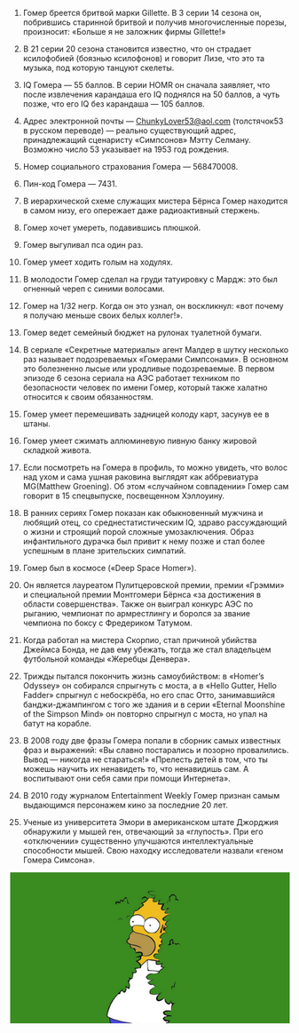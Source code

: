 1. Гомер бреется бритвой марки Gillette. В 3 серии 14 сезона он, побрившись старинной бритвой и получив многочисленные порезы, произносит: «Больше я не заложник фирмы Gillette!»

2. В 21 серии 20 сезона становится известно, что он страдает ксилофобией (боязнью ксилофонов) и говорит Лизе, что это та музыка, под которую танцуют скелеты.

3. IQ Гомера — 55 баллов. В серии HOMR он сначала заявляет, что после извлечения карандаша его IQ поднялся на 50 баллов, а чуть позже, что его IQ без карандаша — 105 баллов.

4. Адрес электронной почты — ChunkyLover53@aol.com (толстячок53 в русском переводе) — реально существующий адрес, принадлежащий сценаристу «Симпсонов» Мэтту Селману. Возможно число 53 указывает на 1953 год рождения.

5. Номер социального страхования Гомера — 568470008.

6. Пин-код Гомера — 7431.

7. В иерархической схеме служащих мистера Бёрнса Гомер находится в самом низу, его опережает даже радиоактивный стержень.

8. Гомер хочет умереть, подавившись плюшкой.

9. Гомер выгуливал пса один раз.

10. Гомер умеет ходить голым на ходулях.

11. В молодости Гомер сделал на груди татуировку с Мардж: это был огненный череп с синими волосами.

12. Гомер на 1/32 негр. Когда он это узнал, он воскликнул: «вот почему я получаю меньше своих белых коллег!».

13. Гомер ведет семейный бюджет на рулонах туалетной бумаги.

14. В сериале «Секретные материалы» агент Малдер в шутку несколько раз называет подозреваемых «Гомерами Симпсонами». В основном это болезненно лысые или уродливые подозреваемые. В первом эпизоде 6 сезона сериала на АЭС работает техником по безопасности человек по имени Гомер, который также халатно относится к своим обязанностям.

15. Гомер умеет перемешивать задницей колоду карт, засунув ее в штаны.

16. Гомер умеет сжимать аллюминевую пивную банку жировой складкой живота.

17. Если посмотреть на Гомера в профиль, то можно увидеть, что волос над ухом и сама ушная раковина выглядят как аббревиатура MG(Matthew Groening). Об этом «случайном совпадении» Гомер сам говорит в 15 спецвыпуске, посвещенном Хэллоуину.

18. В ранних сериях Гомер показан как обыкновенный мужчина и любящий отец, со среднестатистическим IQ, здраво рассуждающий о жизни и строящий порой сложные умозаключения. Образ инфантильного дурачка был привит к нему позже и стал более успешным в плане зрительских симпатий.

19. Гомер был в космосе («Deep Space Homer»).

20. Он является лауреатом Пулитцеровской премии, премии «Грэмми» и специальной премии Монтгомери Бёрнса «за достижения в области совершенства». Также он выиграл конкурс АЭС по рыганию, чемпионат по армрестлингу и боролся за звание чемпиона по боксу с Фредериком Татумом.

21. Когда работал на мистера Скорпио, стал причиной убийства Джеймса Бонда, не дав ему убежать, тогда же стал владельцем футбольной команды «Жеребцы Денвера».

22. Трижды пытался покончить жизнь самоубийством: в «Homer’s Odyssey» он собирался спрыгнуть с моста, а в «Hello Gutter, Hello Fadder» спрыгнул с небоскрёба, но его спас Отто, занимавшийся банджи-джампингом с того же здания и в серии «Eternal Moonshine of the Simpson Mind» он повторно спрыгнул с моста, но упал на батут на корабле.

23. В 2008 году две фразы Гомера попали в сборник самых известных фраз и выражений:
«Вы славно постарались и позорно провалились. Вывод — никогда не стараться!»
«Прелесть детей в том, что ты можешь научить их ненавидеть то, что ненавидишь сам. А воспитывают они себя сами при помощи Интернета».

24. В 2010 году журналом Entertainment Weekly Гомер признан самым выдающимся персонажем кино за последние 20 лет.

25. Ученые из университета Эмори в американском штате Джорджия обнаружили у мышей ген, отвечающий за «глупость». При его «отключении» существенно улучшаются интеллектуальные способности мышей. Свою находку исследователи назвали «геном Гомера Симсона».

![alt text](image.png)